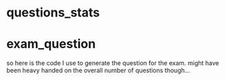 # questions_stats
# exam_question   
so here is the code I use to generate the question for the exam. might have been heavy handed on the overall number of questions though...

